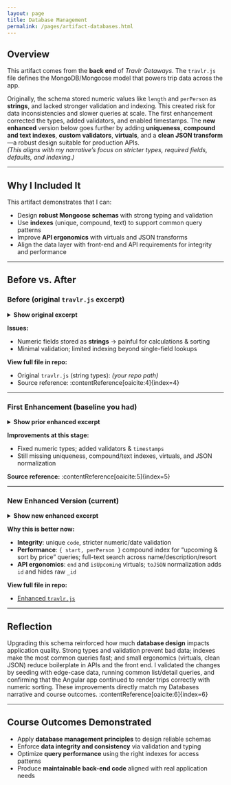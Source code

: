 ```yaml
---
layout: page
title: Database Management
permalink: /pages/artifact-databases.html
---
```


## Overview

This artifact comes from the **back end** of *Travlr Getaways*. The `travlr.js` file defines the MongoDB/Mongoose model that powers trip data across the app.

Originally, the schema stored numeric values like `length` and `perPerson` as **strings**, and lacked stronger validation and indexing. This created risk for data inconsistencies and slower queries at scale. The first enhancement corrected the types, added validators, and enabled timestamps. The **new enhanced** version below goes further by adding **uniqueness**, **compound and text indexes**, **custom validators**, **virtuals**, and a **clean JSON transform**—a robust design suitable for production APIs.  
*(This aligns with my narrative’s focus on stricter types, required fields, defaults, and indexing.)*

---

## Why I Included It

This artifact demonstrates that I can:
- Design **robust Mongoose schemas** with strong typing and validation
- Use **indexes** (unique, compound, text) to support common query patterns
- Improve **API ergonomics** with virtuals and JSON transforms
- Align the data layer with front-end and API requirements for integrity and performance

---

## Before vs. After

### Before (original `travlr.js` excerpt)

<details>
  <summary><strong>Show original excerpt</strong></summary>

{% highlight javascript %}
const mongoose = require('mongoose');

// ====== Schema Definition ======
// Defines the shape of a Trip document in MongoDB
const tripSchema = new mongoose.Schema({
  code: { type: String, required: true, index: true },
  name: { type: String, required: true, index: true },
  length: { type: String, required: true },      // string (inefficient)
  start: { type: Date, required: true },
  resort: { type: String, required: true },
  perPerson: { type: String, required: true },   // string (inefficient)
  image: { type: String, required: true },
  description: { type: String, required: true }
});

const Trip = mongoose.model('trips', tripSchema);
module.exports = Trip;
{% endhighlight %}

</details>

**Issues:**  
- Numeric fields stored as **strings** → painful for calculations & sorting  
- Minimal validation; limited indexing beyond single-field lookups  

**View full file in repo:**  
- Original `travlr.js` (string types): *(your repo path)*  
- Source reference: :contentReference[oaicite:4]{index=4}

---

### First Enhancement (baseline you had)

<details>
  <summary><strong>Show prior enhanced excerpt</strong></summary>

{% highlight javascript %}
const tripSchema = new mongoose.Schema({
  code: { type: String, required: [true, 'Trip code is required'], index: true, trim: true },
  name: { type: String, required: [true, 'Trip name is required'], index: true, trim: true },
  length: { type: Number, required: [true, 'Trip length is required'], min: [1, 'Trip length must be at least 1 day'] },
  start: { type: Date, required: [true, 'Start date is required'] },
  resort: { type: String, required: [true, 'Resort name is required'], trim: true },
  perPerson: { type: Number, required: [true, 'Price per person is required'], min: [0, 'Price must be a positive number'] },
  image: { type: String, required: [true, 'Image path is required'], trim: true, default: 'default-trip.jpg' },
  description: { type: String, required: [true, 'Trip description is required'], trim: true }
}, { timestamps: true });
{% endhighlight %}

</details>

**Improvements at this stage:**  
- Fixed numeric types; added validators & `timestamps`  
- Still missing uniqueness, compound/text indexes, virtuals, and JSON normalization

**Source reference:** :contentReference[oaicite:5]{index=5}

---

### New Enhanced Version (current)

<details>
  <summary><strong>Show new enhanced excerpt</strong></summary>

{% highlight javascript %}
// Uniqueness, compound & text indexes, custom validators, virtuals & JSON transform
tripSchema.index({ start: 1, perPerson: 1 });
tripSchema.index({ name: 'text', description: 'text', resort: 'text' });

tripSchema.virtual('end').get(function () {
  if (!this.start || !this.length) return undefined;
  const end = new Date(this.start);
  end.setDate(end.getDate() + Number(this.length));
  return end;
});

tripSchema.virtual('isUpcoming').get(function () {
  return this.start && this.start.getTime() > Date.now();
});

const Trip = mongoose.model('trips', tripSchema);
module.exports = Trip;
{% endhighlight %}

</details>

**Why this is better now:**  
- **Integrity**: unique `code`, stricter numeric/date validation  
- **Performance**: `{ start, perPerson }` compound index for “upcoming & sort by price” queries; full-text search across name/description/resort  
- **API ergonomics**: `end` and `isUpcoming` virtuals; `toJSON` normalization adds `id` and hides raw `_id`

**View full file in repo:**  
- [Enhanced `travlr.js`](https://github.com/JohnM97/CS499-ePortfolio/blob/main/artifacts/databases/enhanced/travlr.js)

---

## Reflection

Upgrading this schema reinforced how much **database design** impacts application quality. Strong types and validation prevent bad data; indexes make the most common queries fast; and small ergonomics (virtuals, clean JSON) reduce boilerplate in APIs and the front end. I validated the changes by seeding with edge-case data, running common list/detail queries, and confirming that the Angular app continued to render trips correctly with numeric sorting. These improvements directly match my Databases narrative and course outcomes. :contentReference[oaicite:6]{index=6}

---

## Course Outcomes Demonstrated

- Apply **database management principles** to design reliable schemas  
- Enforce **data integrity and consistency** via validation and typing  
- Optimize **query performance** using the right indexes for access patterns  
- Produce **maintainable back-end code** aligned with real application needs
